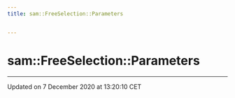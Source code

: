 ```yaml
---
title: sam::FreeSelection::Parameters


---
```


# sam::FreeSelection::Parameters









































-------------------------------

Updated on  7 December 2020 at 13:20:10 CET